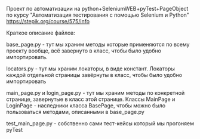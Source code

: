 Проект по автоматизации на python+SeleniumWEB+pyTest+PageObject по курсу "Автоматизация тестирования с помощью Selenium и Python" https://stepik.org/course/575/info

Краткое описание файлов:

base_page.py - тут мы храним методы которые применяются по всему проекту вообще, всё завернуто в класс, чтобы было удобно импортировать.

locators.py - тут мы храним локаторы, в виде констант. Локаторы каждой отдельной страницы завёрнуты в класс, чтобы было удобно импортировать

main_page.py и login_page.py - тут мы храним методы по конкретной странице, завернутые в класс этой странице. Классы MainPage и LoginPage - наследники класса BasePage, чтобы можно было пользоваться методами, описанными в base_page.py

test_main_page.py - собственно сами тест-кейсы который мы прогоняем pyTest
